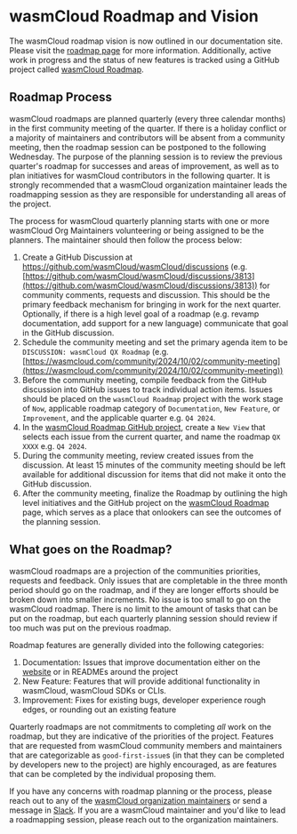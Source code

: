 # wasmCloud Roadmap and Vision

The wasmCloud roadmap vision is now outlined in our documentation site. Please visit the [roadmap page](https://wasmcloud.com/docs/roadmap) for more information. Additionally, active work in progress and the status of new features is tracked using a GitHub project called [wasmCloud Roadmap](https://github.com/orgs/wasmCloud/projects/7/views/3).

## Roadmap Process

wasmCloud roadmaps are planned quarterly (every three calendar months) in the first community meeting of the quarter. If there is a holiday conflict or a majority of maintainers and contributors will be absent from a community meeting, then the roadmap session can be postponed to the following Wednesday. The purpose of the planning session is to review the previous quarter's roadmap for successes and areas of improvement, as well as to plan initiatives for wasmCloud contributors in the following quarter. It is strongly recommended that a wasmCloud organization maintainer leads the roadmapping session as they are responsible for understanding all areas of the project.

The process for wasmCloud quarterly planning starts with one or more wasmCloud Org Maintainers volunteering or being assigned to be the planners. The maintainer should then follow the process below:
1. Create a GitHub Discussion at https://github.com/wasmCloud/wasmCloud/discussions (e.g. [https://github.com/wasmCloud/wasmCloud/discussions/3813](https://github.com/wasmCloud/wasmCloud/discussions/3813)) for community comments, requests and discussion. This should be the primary feedback mechanism for bringing in work for the next quarter. Optionally, if there is a high level goal of a roadmap (e.g. revamp documentation, add support for a new language) communicate that goal in the GitHub discussion.
1. Schedule the community meeting and set the primary agenda item to be `DISCUSSION: wasmCloud QX Roadmap` (e.g. [https://wasmcloud.com/community/2024/10/02/community-meeting](https://wasmcloud.com/community/2024/10/02/community-meeting))
1. Before the community meeting, compile feedback from the GitHub discussion into GitHub issues to track individual action items. Issues should be placed on the `wasmCloud Roadmap` project with the work stage of `Now`, applicable roadmap category of `Documentation`, `New Feature`, or `Improvement`, and the applicable quarter e.g. `Q4 2024`.
1. In the [wasmCloud Roadmap GitHub project](https://github.com/orgs/wasmCloud/projects/7), create a `New View` that selects each issue from the current quarter, and name the roadmap `QX XXXX` e.g. `Q4 2024`.
1. During the community meeting, review created issues from the discussion. At least 15 minutes of the community meeting should be left available for additional discussion for items that did not make it onto the GitHub discussion.
1. After the community meeting, finalize the Roadmap by outlining the high level initiatives and the GitHub project on the [wasmCloud Roadmap](https://wasmcloud.com/docs/roadmap/) page, which serves as a place that onlookers can see the outcomes of the planning session.

## What goes on the Roadmap?

wasmCloud roadmaps are a projection of the communities priorities, requests and feedback. Only issues that are completable in the three month period should go on the roadmap, and if they are longer efforts should be broken down into smaller increments. No issue is too small to go on the wasmCloud roadmap. There is no limit to the amount of tasks that can be put on the roadmap, but each quarterly planning session should review if too much was put on the previous roadmap.

Roadmap features are generally divided into the following categories:
1. Documentation: Issues that improve documentation either on the [website](https://wasmcloud.com) or in READMEs around the project
1. New Feature: Features that will provide additional functionality in wasmCloud, wasmCloud SDKs or CLIs.
1. Improvement: Fixes for existing bugs, developer experience rough edges, or rounding out an existing feature

Quarterly roadmaps are not commitments to completing _all_ work on the roadmap, but they are indicative of the priorities of the project. Features that are requested from wasmCloud community members and maintainers that are categorizable as `good-first-issue`s (in that they can be completed by developers new to the project) are highly encouraged, as are features that can be completed by the individual proposing them.

If you have any concerns with roadmap planning or the process, please reach out to any of the [wasmCloud organization maintainers](https://github.com/wasmCloud/wasmCloud/blob/main/MAINTAINERS.md?plain=1#L7) or send a message in [Slack](https://slack.wasmcloud.com). If you are a wasmCloud maintainer and you'd like to lead a roadmapping session, please reach out to the organization maintainers.
